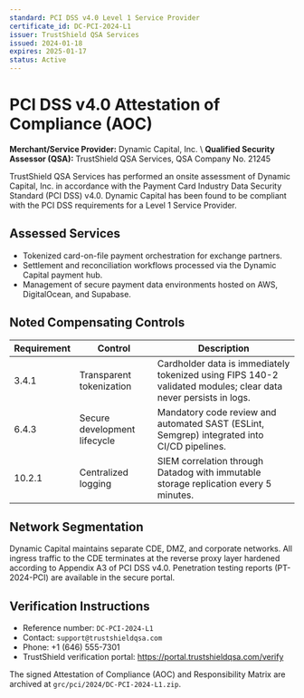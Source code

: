 ```yaml
---
standard: PCI DSS v4.0 Level 1 Service Provider
certificate_id: DC-PCI-2024-L1
issuer: TrustShield QSA Services
issued: 2024-01-18
expires: 2025-01-17
status: Active
---
```


# PCI DSS v4.0 Attestation of Compliance (AOC)

**Merchant/Service Provider:** Dynamic Capital, Inc.  \\
**Qualified Security Assessor (QSA):** TrustShield QSA Services, QSA Company No. 21245

TrustShield QSA Services has performed an onsite assessment of Dynamic Capital, Inc. in accordance with the Payment Card Industry Data Security Standard (PCI DSS) v4.0. Dynamic Capital has been found to be compliant with the PCI DSS requirements for a Level 1 Service Provider.

## Assessed Services

- Tokenized card-on-file payment orchestration for exchange partners.
- Settlement and reconciliation workflows processed via the Dynamic Capital payment hub.
- Management of secure payment data environments hosted on AWS, DigitalOcean, and Supabase.

## Noted Compensating Controls

| Requirement | Control | Description |
| --- | --- | --- |
| 3.4.1 | Transparent tokenization | Cardholder data is immediately tokenized using FIPS 140-2 validated modules; clear data never persists in logs. |
| 6.4.3 | Secure development lifecycle | Mandatory code review and automated SAST (ESLint, Semgrep) integrated into CI/CD pipelines. |
| 10.2.1 | Centralized logging | SIEM correlation through Datadog with immutable storage replication every 5 minutes. |

## Network Segmentation

Dynamic Capital maintains separate CDE, DMZ, and corporate networks. All ingress traffic to the CDE terminates at the reverse proxy layer hardened according to Appendix A3 of PCI DSS v4.0. Penetration testing reports (PT-2024-PCI) are available in the secure portal.

## Verification Instructions

- Reference number: `DC-PCI-2024-L1`
- Contact: `support@trustshieldqsa.com`
- Phone: +1 (646) 555-7301
- TrustShield verification portal: <https://portal.trustshieldqsa.com/verify>

The signed Attestation of Compliance (AOC) and Responsibility Matrix are archived at `grc/pci/2024/DC-PCI-2024-L1.zip`.
